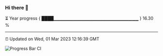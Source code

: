 ### Hi there 👋

⏳ Year progress { ████▁▁▁▁▁▁▁▁▁▁▁▁▁▁▁▁▁▁▁▁▁▁▁▁▁▁ } 16.30 %

---

⏰ Updated on Wed, 01 Mar 2023 12:16:39 GMT

![Progress Bar CI](https://github.com/Shyam-Makwana/GitHub-Actions-Demo/workflows/Progress%20Bar%20CI/badge.svg)
